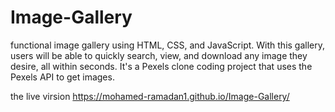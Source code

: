 # Image-Gallery
functional image gallery using HTML, CSS, and JavaScript. With this gallery, users will be able to quickly search, view, and download any image they desire, all within seconds. It's a Pexels clone coding project that uses the Pexels API to get images.


the live virsion https://mohamed-ramadan1.github.io/Image-Gallery/
